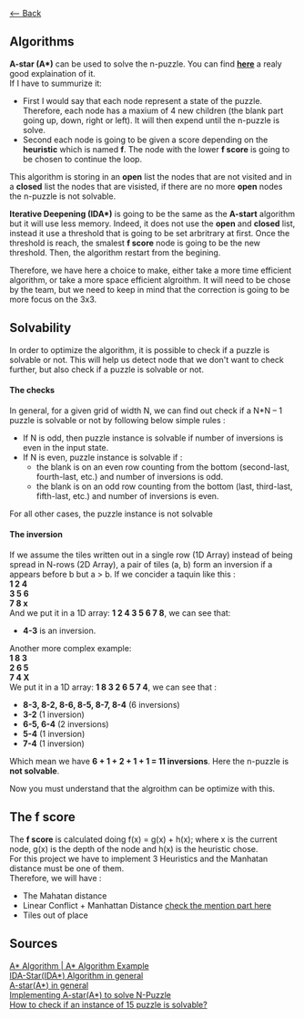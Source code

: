 [<-- Back](../README.md)
## Algorithms

**A-star (A\*)** can be used to solve the n-puzzle. You can find **[here](https://algorithmsinsight.wordpress.com/graph-theory-2/a-star-in-general/implementing-a-star-to-solve-n-puzzle/)** a realy good explaination of it.  
If I have to summurize it:  
- First I would say that each node represent a state of the puzzle. Therefore, each node has a maxium of 4 new children (the blank part going up, down, right or left). It will then expend until the n-puzzle is solve.
- Second each node is going to be given a score depending on the **heuristic** which is named **f**. The node with the lower **f score** is going to be chosen to continue the loop.  

This algorithm is storing in an **open** list the nodes that are not visited and in a **closed** list the nodes that are visisted, if there are no more **open** nodes the n-puzzle is not solvable.  

**Iterative Deepening (IDA\*)** is going to be the same as the **A-start** algorithm but it will use less memory. Indeed, it does not use the **open** and **closed** list, instead it use a threshold that is going to be set arbritrary at first. Once the threshold is reach, the smalest **f score** node is going to be the new threshold. Then, the algorithm restart from the begining.  

Therefore, we have here a choice to make, either take a more time efficient algorithm, or take a more space efficient algroithm.
It will need to be chose by the team, but we need to keep in mind that the correction is going to be more focus on the 3x3.

## Solvability
In order to optimize the algorithm, it is possible to check if a puzzle is solvable or not. This will help us detect node that we don't want to check further, but also check if a puzzle is solvable or not.  

#### The checks
In general, for a given grid of width N, we can find out check if a N*N – 1 puzzle is solvable or not by following below simple rules :  
- If N is odd, then puzzle instance is solvable if number of inversions is even in the input state.
- If N is even, puzzle instance is solvable if :  
  - the blank is on an even row counting from the bottom (second-last, fourth-last, etc.) and number of inversions is odd.
  - the blank is on an odd row counting from the bottom (last, third-last, fifth-last, etc.) and number of inversions is even.  

For all other cases, the puzzle instance is not solvable

#### The inversion  
If we assume the tiles written out in a single row (1D Array) instead of being spread in N-rows (2D Array), a pair of tiles (a, b) form an inversion if a appears before b but a > b. 
If we concider a taquin like this :  
**1 2 4**  
**3 5 6**  
**7 8 x**  
And we put it in a 1D array: **1 2 4 3 5 6 7 8**, we can see that:  
- **4-3** is an inversion.  

Another more complex example:  
**1 8 3**  
**2 6 5**  
**7 4 X**  
We put it in a 1D array: **1 8 3 2 6 5 7 4**, we can see that :
- **8-3, 8-2, 8-6, 8-5, 8-7, 8-4** (6 inversions)  
- **3-2** (1 inversion)  
- **6-5, 6-4** (2 inversions)  
- **5-4** (1 inversion)  
- **7-4** (1 inversion)  

Which mean we have **6 + 1 + 2 + 1 + 1 = 11 inversions**. Here the n-puzzle is **not solvable**.

Now you must understand that the algroithm can be optimize with this.


## The f score
The **f score** is calculated doing f(x) = g(x) + h(x); where x is the current node, g(x) is the depth of the node and h(x) is the heuristic chose.  
For this project we have to implement 3 Heuristics and the Manhatan distance must be one of them.  
Therefore, we will have : 
- The Mahatan distance
- Linear Conflict + Manhattan Distance [check the mention part here](https://algorithmsinsight.wordpress.com/graph-theory-2/a-star-in-general/implementing-a-star-to-solve-n-puzzle/)  
- Tiles out of place

## Sources
[A* Algorithm | A* Algorithm Example](https://www.gatevidyalay.com/tag/a-star-search-algorithm-example/)  
[IDA-Star(IDA*) Algorithm in general](https://algorithmsinsight.wordpress.com/graph-theory-2/ida-star-algorithm-in-general/)  
[A-star(A*) in general](https://algorithmsinsight.wordpress.com/graph-theory-2/a-star-in-general/)  
[Implementing A-star(A*) to solve N-Puzzle](https://algorithmsinsight.wordpress.com/graph-theory-2/a-star-in-general/implementing-a-star-to-solve-n-puzzle/)  
[How to check if an instance of 15 puzzle is solvable?](https://www.geeksforgeeks.org/check-instance-15-puzzle-solvable/)  